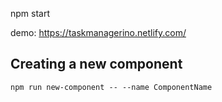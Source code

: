 npm start

demo:
https://taskmanagerino.netlify.com/

## Creating a new component

```
npm run new-component -- --name ComponentName
```